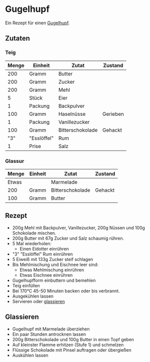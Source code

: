 # Gugelhupf

Ein Rezept für einen [Gugelhupf](https://de.wikipedia.org/wiki/Gugelhupf).

## Zutaten

### Teig

| Menge | Einheit   | Zutat             | Zustand   |
| -     | -         | -                 | -         |
| 200   | Gramm     | Butter            |
| 200   | Gramm     | Zucker            |
| 200   | Gramm     | Mehl              |
|   5   | Stück     | Eier              |
|   1   | Packung   | Backpulver        |
| 100   | Gramm     | Haselnüsse        | Gerieben  |
|   1   | Packung   | Vanillezucker     |
| 100   | Gramm     | Bitterschokolade  | Gehackt   |
| "3"   |"Esslöffel"| Rum               |
|   1   | Prise     | Salz              |

### Glassur

| Menge | Einheit   | Zutat             | Zustand   |
| -     | -         | -                 | -         |
| Etwas |           | Marmelade         |
| 200   | Gramm     | Bitterschokolade  | Gehackt   |
| 100   | Gramm     | Butter            |

## Rezept

* 200g Mehl mit Backpulver, Vanillezucker, 200g Nüssen und 100g Schokolade mischen.
* 200g Butter mit 67g Zucker und Salz schaumig rühren.
* 5 Mal wiederholen:
  * Einen Eidotter einrühren
* "3" "Esslöffel" Rum einrühren
* 5 Eiweiß mit 133g Zucker steif schlagen
* Bis Mehlmischung und Eischnee leer sind:
  * Etwas Mehlmischung einrühren
  * Etwas Eischnee einrühren
* Gugelhupfform einbuttern und bemehlen
* Teig einfüllen
* Bei 170°C 45-50 Minuten backen oder bis verbrannt.
* Ausgekühlen lassen
* Servieren oder [glassieren](/Glassieren)

## Glassieren

* Gugelhupf mit Marmelade überziehen
* Ein paar Stunden antrocknen lassen
* 200g Bitterschokolade und 100g Butter in einen Topf geben
* Auf kleinster Flamme erhitzen (Stufe 1) und schmelzen
* Flüssige Schokolade mit Pinsel auftragen oder übergießen
* Auskühlen lassen
